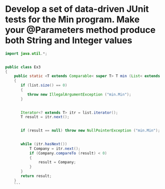 # Develop a set of data-driven JUnit tests for the Min program. Make your @Parameters method produce both String and Integer values
```Java
import java.util.*;

 
public class Ex3
{
    public static <T extends Comparable< super T> T min (List< extends T> list)
    {
       if (list.size() == 0)
       {
          throw new IllegalArgumentException ("min.Min");
       }

 
       Iterator<? extends T> itr = list.iterator();
       T result = itr.next();

 
       if (result == null) throw new NullPointerException ("min.Min");

 
       while (itr.hasNext())
           T Company = itr.next();
           if (Company.compareTo (result) < 0)
           {
               result = Company;
           }
       }
       return result;
    }
    ```
